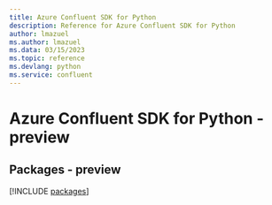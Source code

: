 ```yaml
---
title: Azure Confluent SDK for Python
description: Reference for Azure Confluent SDK for Python
author: lmazuel
ms.author: lmazuel
ms.data: 03/15/2023
ms.topic: reference
ms.devlang: python
ms.service: confluent
---
```

# Azure Confluent SDK for Python - preview
## Packages - preview
[!INCLUDE [packages](confluent-index.md)]